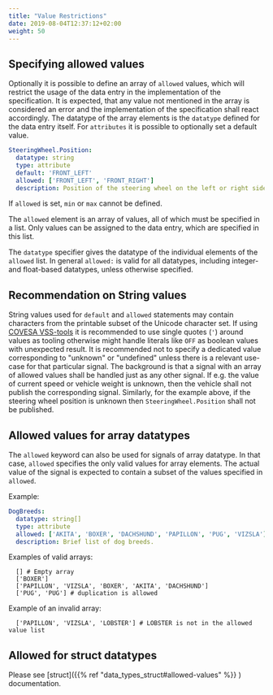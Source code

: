 ```yaml
---
title: "Value Restrictions"
date: 2019-08-04T12:37:12+02:00
weight: 50
---
```


## Specifying allowed values
Optionally it is possible to define an array of `allowed` values, which will restrict the usage of the data entry in the implementation of the specification.
It is expected, that any value not mentioned in the array is considered an error and the implementation of the specification shall react accordingly.
The datatype of the array elements is the `datatype` defined for the data entry itself.
For `attributes` it is possible to optionally set a default value.

```yaml
SteeringWheel.Position:
  datatype: string
  type: attribute
  default: 'FRONT_LEFT'
  allowed: ['FRONT_LEFT', 'FRONT_RIGHT']
  description: Position of the steering wheel on the left or right side of the vehicle.

```

If `allowed` is set, `min` or `max` cannot be defined.

The `allowed` element is an array of values, all of which must be specified
in a list.  Only values can be assigned to the data entry, which are
specified in this list.

The `datatype` specifier gives the datatype of the individual elements of the `allowed`
list. In general `allowed:` is valid for all datatypes, including integer- and float-based datatypes, unless otherwise specified.

## Recommendation on String values

String values used for `default` and `allowed` statements may contain characters from the printable subset of the Unicode character set.
If using [COVESA VSS-tools](https://github.com/COVESA/vss-tools) it is recommended to use single quotes (`'`) around values as tooling otherwise might handle literals like `OFF` as boolean values with unexpected result.
It is recommended not to specify a dedicated value corresponding to "unknown" or "undefined" unless there is a relevant use-case for that particular signal.
The background is that a signal with an array of allowed values shall be handled just as any other signal.
If e.g. the value of current speed or vehicle weight is unknown, then the vehicle shall not publish the corresponding signal.
Similarly, for the example above, if the steering wheel position is unknown then
`SteeringWheel.Position` shall not be published.

## Allowed values for array datatypes

The `allowed` keyword can also be used for signals of array datatype. In that case, `allowed` specifies the only valid values for array elements.
The actual value of the signal is expected to contain a subset of the values specified in `allowed`.

Example:

```yaml
DogBreeds:
  datatype: string[]
  type: attribute
  allowed: ['AKITA', 'BOXER', 'DACHSHUND', 'PAPILLON', 'PUG', 'VIZSLA']
  description: Brief list of dog breeds.
```

Examples of valid arrays:

```
  [] # Empty array
  ['BOXER']
  ['PAPILLON', 'VIZSLA', 'BOXER', 'AKITA', 'DACHSHUND']
  ['PUG', 'PUG'] # duplication is allowed
```


Example of an invalid array:

```
  ['PAPILLON', 'VIZSLA', 'LOBSTER'] # LOBSTER is not in the allowed value list
```

## Allowed for struct datatypes

Please see [struct]({{% ref "data_types_struct#allowed-values" %}} ) documentation.
